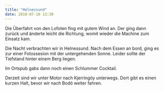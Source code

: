 ```yaml
---
title: "Helnessund"
date: 2010-07-10 13:30
---
```

Die Überfahrt von den Lofoten fing mit gutem Wind an. Der ging dann zurück und änderte leicht die Richtung, womit wieder die Machine zum Einsatz kam.

Die Nacht verbrachten wir in Helnessund. Nach dem Essen an bord, ging es zur einer Fotossesion mit der untergehenden Sonne. Leider sollte der Tiefstand hinter einem Berg liegen.

Im Ortspub gabs dann noch einen Schlummer Cocktail.

Derzeit sind wir unter Motor nach Kjerringöy unterwegs. Dort gibt es einen kurzen Halt, bevor wir nach Bodö weiter fahren.
